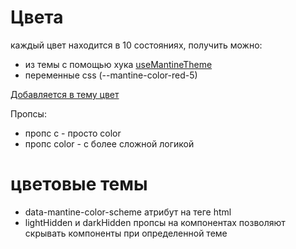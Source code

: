 # Цвета

каждый цвет находится в 10 состояниях, получить можно:

- из темы с помощью хука [useMantineTheme](./hooks/useMantineThemeHook.md)
- переменные css (--mantine-color-red-5)

[Добавляется в тему цвет](./objects/theme.md#colors)

Пропсы:

- пропс c - просто color
- пропс color - с более сложной логикой

# цветовые темы

- data-mantine-color-scheme атрибут на теге html
- lightHidden и darkHidden пропсы на компонентах позволяют скрывать компоненты при определенной теме
